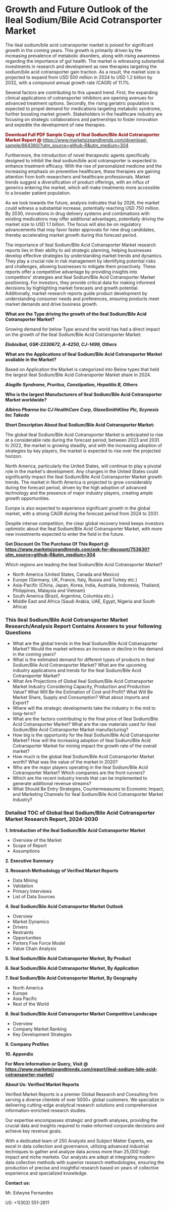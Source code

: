 <h1>Growth and Future Outlook of the Ileal Sodium/Bile Acid Cotransporter Market</h1>        <p>The ileal sodium/bile acid cotransporter market is poised for significant growth in the coming years. This growth is primarily driven by the increasing prevalence of metabolic disorders, along with rising awareness regarding the importance of gut health. The market is witnessing substantial investments in research and development as new therapies targeting the sodium/bile acid cotransporter gain traction. As a result, the market size is projected to expand from USD 500 million in 2024 to USD 1.2 billion by 2032, with a compound annual growth rate (CAGR) of 11.1%.</p>    <p>Several factors are contributing to this upward trend. First, the expanding clinical applications of cotransporter inhibitors are opening avenues for advanced treatment options. Secondly, the rising geriatric population is expected to propel demand for medications targeting metabolic syndrome, further boosting market growth. Stakeholders in the healthcare industry are focusing on strategic collaborations and partnerships to foster innovation and expedite the development of new therapies. </p>    <p><strong><span style="color: #800000;">Download Full PDF Sample Copy of Ileal Sodium/Bile Acid Cotransporter Market Report @</span>&nbsp;</strong><a href="https://www.marketsizeandtrends.com/download-sample/864380/?utm_source=github-R&amp;utm_medium=304">https://www.marketsizeandtrends.com/download-sample/864380/?utm_source=github-R&amp;utm_medium=304</a></p>    <p>Furthermore, the introduction of novel therapeutic agents specifically designed to inhibit the ileal sodium/bile acid cotransporter is expected to enhance treatment efficacy. With the rise of personalized medicine and the increasing emphasis on preventive healthcare, these therapies are gaining attention from both researchers and healthcare professionals. Market trends suggest a diversification of product offerings, with an influx of generics entering the market, which will make treatments more accessible to a broader patient population.</p>    <p>As we look towards the future, analysis indicates that by 2026, the market could witness a substantial increase, potentially reaching USD 750 million. By 2030, innovations in drug delivery systems and combinations with existing medications may offer additional advantages, potentially driving the market size to USD 1.1 billion. The focus will also be on regulatory advancements that may favor faster approvals for new drug candidates, thereby accelerating market growth during this forecast period.</p></p><p>The importance of&nbsp;Ileal Sodium/Bile Acid Cotransporter Market research reports lies in their ability to aid strategic planning, helping businesses develop effective strategies by understanding market trends and dynamics. They play a crucial role in risk management by identifying potential risks and challenges, allowing businesses to mitigate them proactively. These reports offer a competitive advantage by providing insights into competitors' strategies and Ileal Sodium/Bile Acid Cotransporter Market positioning. For investors, they provide critical data for making informed decisions by highlighting market forecasts and growth potential. Additionally, market research reports guide product development by understanding consumer needs and preferences, ensuring products meet market demands and drive business growth.</p><p><strong>What are the&nbsp;Type driving the growth of the Ileal Sodium/Bile Acid Cotransporter Market?</strong></p><p id="" class="">Growing demand for below Type around the world has had a direct impact on the growth of the Ileal Sodium/Bile Acid Cotransporter Market:</p><em><strong>Elobixibat, GSK-2330672, A-4250, CJ-1499, Others</strong></em></p><strong>What are the&nbsp;Applications&nbsp;of Ileal Sodium/Bile Acid Cotransporter Market available in the Market?</strong></p><p id="" class="">Based on Application the Market is categorized into Below types that held the largest Ileal Sodium/Bile Acid Cotransporter Market share In 2024.</p><em><strong>Alagille Syndrome, Pruritus, Constipation, Hepatitis B, Others</strong></em></p><strong>Who is the largest Manufacturers of Ileal Sodium/Bile Acid Cotransporter Market worldwide?</strong></p><p><em><strong>Albireo Pharma Inc CJ HealthCare Corp, GlaxoSmithKline Plc, Scynexis Inc Takeda</strong></em></p><p id="" class=""><strong>Short Description About Ileal Sodium/Bile Acid Cotransporter Market:</strong></p><p>The global Ileal Sodium/Bile Acid Cotransporter Market is anticipated to rise at a considerable rate during the forecast period, between 2023 and 2031. In 2022, the market is growing steadily, and with the increasing adoption of strategies by key players, the market is expected to rise over the projected horizon.</p><p>North America, particularly the United States, will continue to play a pivotal role in the market's development. Any changes in the United States could significantly impact the Ileal Sodium/Bile Acid Cotransporter Market growth trends. The market in North America is projected to grow considerably during the forecast period, driven by the high adoption of advanced technology and the presence of major industry players, creating ample growth opportunities.</p><p>Europe is also expected to experience significant growth in the global market, with a strong CAGR during the forecast period from 2024 to 2031.</p><p>Despite intense competition, the clear global recovery trend keeps investors optimistic about the Ileal Sodium/Bile Acid Cotransporter Market, with more new investments expected to enter the field in the future.</p><p id="" class=""><strong>Get Discount On The Purchase Of This Report @ <a href="https://www.marketsizeandtrends.com/ask-for-discount/753630?utm_source=github-R&utm_medium=304" target="_blank">https://www.marketsizeandtrends.com/ask-for-discount/753630?utm_source=github-R&utm_medium=304</a></strong></p>Which regions are leading the Ileal Sodium/Bile Acid Cotransporter Market?</p><ul><li>North America (United States, Canada and Mexico)</li><li>Europe (Germany, UK, France, Italy, Russia and Turkey etc.)</li><li>Asia-Pacific (China, Japan, Korea, India, Australia, Indonesia, Thailand, Philippines, Malaysia and Vietnam)</li><li>South America (Brazil, Argentina, Columbia etc.)</li><li>Middle East and Africa (Saudi Arabia, UAE, Egypt, Nigeria and South Africa)</li></ul><h3 id="" class="">This Ileal Sodium/Bile Acid Cotransporter Market Research/Analysis Report Contains Answers to your following Questions</h3><ul><li>What are the global trends in the Ileal Sodium/Bile Acid Cotransporter Market? Would the market witness an increase or decline in the demand in the coming years?</li><li>What is the estimated demand for different types of products in Ileal Sodium/Bile Acid Cotransporter Market? What are the upcoming industry applications and trends for the Ileal Sodium/Bile Acid Cotransporter Market?</li><li>What Are Projections of Global Ileal Sodium/Bile Acid Cotransporter Market Industry Considering Capacity, Production and Production Value? What Will Be the Estimation of Cost and Profit? What Will Be Market Share, Supply and Consumption? What about imports and Export?</li><li>Where will the strategic developments take the industry in the mid to long-term?</li><li>What are the factors contributing to the final price of Ileal Sodium/Bile Acid Cotransporter Market? What are the raw materials used for Ileal Sodium/Bile Acid Cotransporter Market manufacturing?</li><li>How big is the opportunity for the Ileal Sodium/Bile Acid Cotransporter Market? How will the increasing adoption of Ileal Sodium/Bile Acid Cotransporter Market for mining impact the growth rate of the overall market?</li><li>How much is the global Ileal Sodium/Bile Acid Cotransporter Market worth? What was the value of the market In 2020?</li><li>Who are the major players operating in the Ileal Sodium/Bile Acid Cotransporter Market? Which companies are the front runners?</li><li>Which are the recent industry trends that can be implemented to generate additional revenue streams?</li><li>What Should Be Entry Strategies, Countermeasures to Economic Impact, and Marketing Channels for Ileal Sodium/Bile Acid Cotransporter Market Industry?</li></ul><h3 id="" class="">Detailed TOC of Global Ileal Sodium/Bile Acid Cotransporter Market Research Report, 2024-2030</h3><p id="" class=""><strong>1. Introduction of the Ileal Sodium/Bile Acid Cotransporter Market</strong></p><ul><li>Overview of the Market</li><li>Scope of Report</li><li>Assumptions</li></ul><p id="" class=""><strong>2. Executive Summary</strong></p><p id="" class=""><strong>3. Research Methodology of Verified Market Reports</strong></p><ul><li>Data Mining</li><li>Validation</li><li>Primary Interviews</li><li>List of Data Sources</li></ul><p id="" class=""><strong>4. Ileal Sodium/Bile Acid Cotransporter Market Outlook</strong></p><ul><li>Overview</li><li>Market Dynamics</li><li>Drivers</li><li>Restraints</li><li>Opportunities</li><li>Porters Five Force Model</li><li>Value Chain Analysis</li></ul><p id="" class=""><strong>5. Ileal Sodium/Bile Acid Cotransporter Market, By Product</strong></p><p id="" class=""><strong>6. Ileal Sodium/Bile Acid Cotransporter Market, By Application</strong></p><p id="" class=""><strong>7. Ileal Sodium/Bile Acid Cotransporter Market, By Geography</strong></p><ul><li>North America</li><li>Europe</li><li>Asia Pacific</li><li>Rest of the World</li></ul><p id="" class=""><strong>8. Ileal Sodium/Bile Acid Cotransporter Market Competitive Landscape</strong></p><ul><li>Overview</li><li>Company Market Ranking</li><li>Key Development Strategies</li></ul><p id="" class=""><strong>9. Company Profiles</strong></p><p id="" class=""><strong>10. Appendix</strong></p><p id="" class=""><strong>For More Information or Query, Visit @ <a href="https://www.marketsizeandtrends.com/report/ileal-sodium-bile-acid-cotransporter-market/" target="_blank">https://www.marketsizeandtrends.com/report/ileal-sodium-bile-acid-cotransporter-market/</a></strong></p><p id="" class=""><strong>About Us: Verified Market Reports</strong></p><p id="" class="">Verified Market Reports is a premier Global Research and Consulting firm serving a diverse clientele of over 5000+ global customers. We specialize in delivering cutting-edge analytical research solutions and comprehensive information-enriched research studies.</p><p id="" class="">Our expertise encompasses strategic and growth analyses, providing the crucial data and insights required to make informed corporate decisions and achieve key revenue goals.</p><p id="" class="">With a dedicated team of 250 Analysts and Subject Matter Experts, we excel in data collection and governance, utilizing advanced industrial techniques to gather and analyze data across more than 25,000 high-impact and niche markets. Our analysts are adept at integrating modern data collection methods with superior research methodologies, ensuring the production of precise and insightful research based on years of collective experience and specialized knowledge.</p><p id="" class=""><strong>Contact us:</strong></p><p id="" class="">Mr. Edwyne Fernandes</p><p id="" class="">US: +1(302) 551-2611</p>